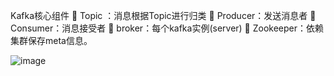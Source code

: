 Kafka核心组件
	Topic ：消息根据Topic进行归类
	Producer：发送消息者
	Consumer：消息接受者
	broker：每个kafka实例(server)
	Zookeeper：依赖集群保存meta信息。

![image](Bigdata-learn/Kafka/images/Kafka架构.png)

